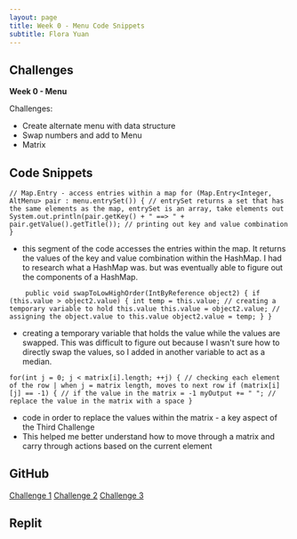 ```yaml
---
layout: page
title: Week 0 - Menu Code Snippets
subtitle: Flora Yuan
---
```

## Challenges
**Week 0 - Menu**

Challenges:
* Create alternate menu with data structure
* Swap numbers and add to Menu
* Matrix

## Code Snippets
`// Map.Entry - access entries within a map
for (Map.Entry<Integer, AltMenu> pair : menu.entrySet()) { // entrySet returns a set that has the same elements as the map, entrySet is an array, take elements out
System.out.println(pair.getKey() + " ==> " + pair.getValue().getTitle()); // printing out key and value combination
}`
* this segment of the code accesses the entries within the map.  It returns the values of the key and value combination within the HashMap.  I had to research what a HashMap was. but was eventually able to figure out the components of a HashMap.

`    public void swapToLowHighOrder(IntByReference object2) {
if (this.value > object2.value) {
int temp = this.value; // creating a temporary variable to hold this.value
this.value = object2.value; // assigning the object.value to this.value
object2.value = temp;
}
}`
* creating a temporary variable that holds the value while the values are swapped.  This was difficult to figure out because I wasn't sure how to directly swap the values, so I added in another variable to act as a median.

`for(int j = 0; j < matrix[i].length; ++j) { // checking each element of the row | when j = matrix length, moves to next row
if (matrix[i][j] == -1) { // if the value in the matrix = -1
myOutput += " "; // replace the value in the matrix with a space
}`
* code in order to replace the values within the matrix - a key aspect of the Third Challenge
* This helped me better understand how to move through a matrix and carry through actions based on the current element

## GitHub
[Challenge 1](https://github.com/florayuan18/just-to-suffer/commit/fa51cfa45fe7f2baf52cd41939b30adbe716edbf#diff-a381d0919fb872c439419597c681ac66f7118bbd4f996f621ac854da5cbf8e6cR1-R42)
[Challenge 2](https://github.com/florayuan18/just-to-suffer/commit/fa51cfa45fe7f2baf52cd41939b30adbe716edbf#diff-79d3f3c548e6fc4fe97753724d0e58c838519abac6f2028d025647dd8620badeR1-R39)
[Challenge 3](https://github.com/florayuan18/just-to-suffer/commit/fa51cfa45fe7f2baf52cd41939b30adbe716edbf#diff-679a6612cc9f2cd06dc1e3fc480923bebea7f4d13390308de88ad01fb8b744beR1-R74)

## Replit